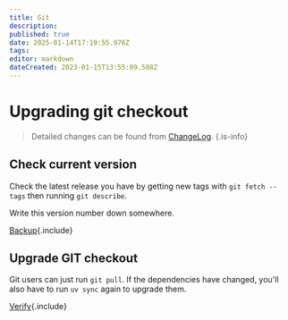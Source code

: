 ```yaml
---
title: Git
description: 
published: true
date: 2025-01-14T17:19:55.976Z
tags: 
editor: markdown
dateCreated: 2023-01-15T13:55:09.588Z
---
```


# Upgrading git checkout

>Detailed changes can be found from [ChangeLog](/ChangeLog).
{.is-info}

## Check current version

Check the latest release you have by getting new tags with `git fetch --tags` then running `git describe`.

Write this version number down somewhere.

[Backup](/Upgrade/Partial/Backup){.include}

## Upgrade GIT checkout

Git users can just run `git pull`. If the dependencies have changed, you'll also have to run `uv sync` again to upgrade them.

[Verify](/Upgrade/Partial/Verify){.include}